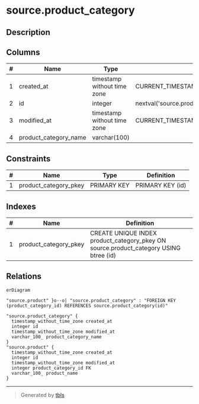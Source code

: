 # source.product_category

## Description

## Columns

| # | Name                  | Type                        | Default                                             | Nullable | Children                            | Parents | Comment |
| - | --------------------- | --------------------------- | --------------------------------------------------- | -------- | ----------------------------------- | ------- | ------- |
| 1 | created_at            | timestamp without time zone | CURRENT_TIMESTAMP                                   | true     |                                     |         |         |
| 2 | id                    | integer                     | nextval('source.product_category_id_seq'::regclass) | false    | [source.product](source.product.md) |         |         |
| 3 | modified_at           | timestamp without time zone | CURRENT_TIMESTAMP                                   | true     |                                     |         |         |
| 4 | product_category_name | varchar(100)                |                                                     | true     |                                     |         |         |

## Constraints

| # | Name                  | Type        | Definition       |
| - | --------------------- | ----------- | ---------------- |
| 1 | product_category_pkey | PRIMARY KEY | PRIMARY KEY (id) |

## Indexes

| # | Name                  | Definition                                                                            |
| - | --------------------- | ------------------------------------------------------------------------------------- |
| 1 | product_category_pkey | CREATE UNIQUE INDEX product_category_pkey ON source.product_category USING btree (id) |

## Relations

```mermaid
erDiagram

"source.product" }o--o| "source.product_category" : "FOREIGN KEY (product_category_id) REFERENCES source.product_category(id)"

"source.product_category" {
  timestamp_without_time_zone created_at
  integer id
  timestamp_without_time_zone modified_at
  varchar_100_ product_category_name
}
"source.product" {
  timestamp_without_time_zone created_at
  integer id
  timestamp_without_time_zone modified_at
  integer product_category_id FK
  varchar_100_ product_name
}
```

---

> Generated by [tbls](https://github.com/k1LoW/tbls)
